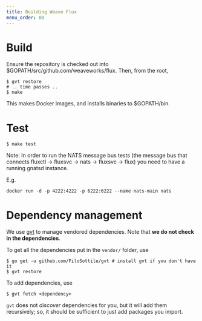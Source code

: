 ```yaml
---
title: Building Weave Flux
menu_order: 80
---
```


# Build

Ensure the repository is checked out into $GOPATH/src/github.com/weaveworks/flux.
Then, from the root,

```
$ gvt restore
# .. time passes ..
$ make
```

This makes Docker images, and installs binaries to $GOPATH/bin.

# Test

```
$ make test
```

Note: In order to run the NATS message bus tests (the message bus that
connects fluxctl -> fluxsvc -> nats -> fluxsvc -> flux) you need to
have a running gnatsd instance.

E.g.
```
docker run -d -p 4222:4222 -p 6222:6222 --name nats-main nats
```

# Dependency management

We use [gvt](https://github.com/FiloSottile/gvt) to manage vendored dependencies.
Note that **we do not check in the dependencies**.

To get all the dependencies put in the `vendor/` folder, use

```
$ go get -u github.com/FiloSottile/gvt # install gvt if you don't have it
$ gvt restore
```

To add dependencies, use

```
$ gvt fetch <dependency>
```

`gvt` does not *discover* dependencies for you, but it will add them
recursively; so, it should be sufficient to just add packages you
import.
